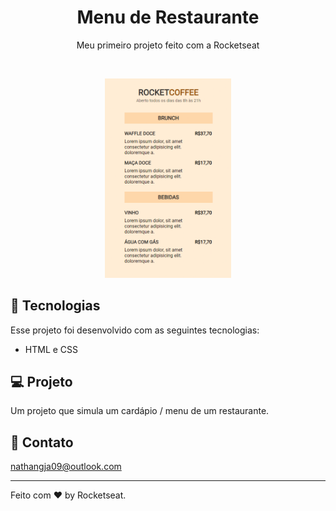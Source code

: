 <h1 align="center"> Menu de Restaurante </h1>

<p align="center">
Meu primeiro projeto feito com a Rocketseat
</p>
<br>

<p align="center">
  <img alt="rocketpay" src="/preview.png" width="40%">
</p>

## 🚀 Tecnologias

Esse projeto foi desenvolvido com as seguintes tecnologias:

- HTML e CSS

## 💻 Projeto

Um projeto que simula um cardápio / menu de um restaurante.

## 💙 Contato 
nathangja09@outlook.com


---
Feito com ♥ by Rocketseat.
